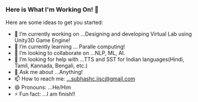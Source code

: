 ### Here is What I'm Working On! 👋


Here are some ideas to get you started:

- 🔭 I’m currently working on ...Designing and developing Virtual Lab using Unity3D Game Engine!
- 🌱 I’m currently learning ... Paralle computing!
- 👯 I’m looking to collaborate on ...NLP, ML, AI.
- 🤔 I’m looking for help with ...TTS and SST for Indian languages(Hindi, Tamil, Kannada, Bengali, etc.)
- 💬 Ask me about ...Anything!
- 📫 How to reach me: ...subhashc.iisc@gmail.com
- 😄 Pronouns: ...He/Him
- ⚡ Fun fact: ...I am finish!!

